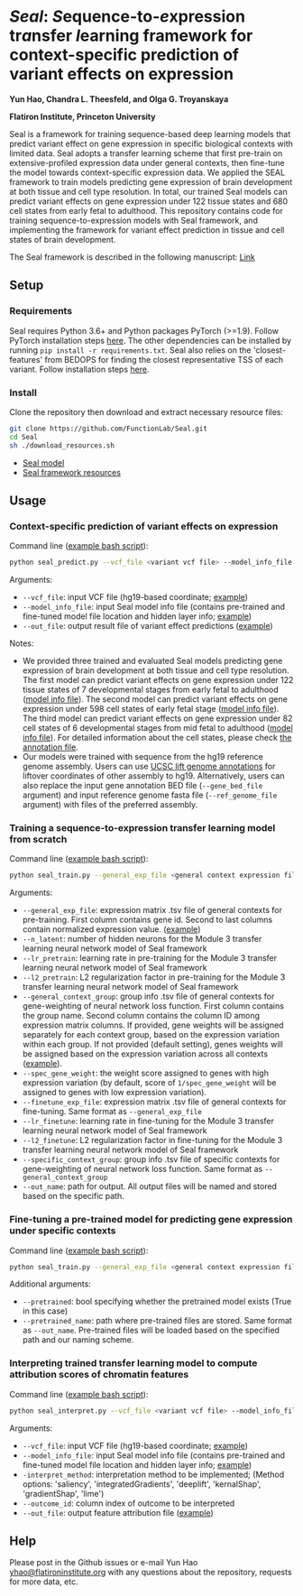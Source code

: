 # *Seal*: *S*equence-to-*e*xpression tr*a*nsfer *l*earning framework for context-specific prediction of variant effects on expression 

**Yun Hao, Chandra L. Theesfeld, and Olga G. Troyanskaya**

**Flatiron Institute, Princeton University**

Seal is a framework for training sequence-based deep learning models that predict variant effect on gene expression in specific biological contexts with limited data. Seal adopts a transfer learning scheme that first pre-train on extensive-profiled expression data under general contexts, then fine-tune the model towards context-specific expression data. We applied the SEAL framework to train models predicting gene expression of brain development at both tissue and cell type resolution. In total, our trained Seal models can predict variant effects on gene expression under 122 tissue states and 680 cell states from early fetal to adulthood. This repository contains code for training sequence-to-expression models with Seal framework, and implementing the framework for variant effect prediction in tissue and cell states of brain development. 

The Seal framework is described in the following manuscript: [Link]()

## Setup 

### Requirements

Seal requires Python 3.6+ and Python packages PyTorch (>=1.9). Follow PyTorch installation steps [here](https://pytorch.org/). The other dependencies can be installed by running `pip install -r requirements.txt`. Seal also relies on the 'closest-features' from BEDOPS for finding the closest representative TSS of each variant. Follow installation steps [here](https://bedops.readthedocs.io/en/latest/).

### Install 

Clone the repository then download and extract necessary resource files:
```bash
git clone https://github.com/FunctionLab/Seal.git
cd Seal
sh ./download_resources.sh
```

- [Seal model](https://doi.org/10.5281/zenodo.14104608)
- [Seal framework resources](https://doi.org/10.5281/zenodo.13368284)


## Usage

### Context-specific prediction of variant effects on expression

Command line ([example bash script](test/predict/test_var_predict.sh)):
```bash
python seal_predict.py --vcf_file <variant vcf file> --model_info_file <Seal model summary file> --out_file <Output model prediction file>
```

Arguments:
- `--vcf_file`: input VCF file (hg19-based coordinate; [example](test/predict/test_var.vcf))
- `--model_info_file`: input Seal model info file (contains pre-trained and fine-tuned model file location and hidden layer info; [example](model/tissue_state_early_fetal_to_adult/tissue_state_early_fetal_to_adult_seal_model_summary.txt)) 
- `--out_file`: output result file of variant effect predictions ([example](test/predict/test_var_tissue_state_effect_pred.tsv)) 

Notes:
- We provided three trained and evaluated Seal models predicting gene expression of brain development at both tissue and cell type resolution. The first model can predict variant effects on gene expression under 122 tissue states of 7 developmental stages from early fetal to adulthood ([model info file](model/tissue_state_early_fetal_to_adult/tissue_state_early_fetal_to_adult_seal_model_summary.txt)). The second model can predict variant effects on gene expression under 598 cell states of early fetal stage ([model info file](model/cell_state_early_fetal/cell_state_early_fetal_seal_model_summary.txt)). The third model can predict variant effects on gene expression under 82 cell states of 6 developmental stages from mid fetal to adulthood ([model info file](model/cell_state_mid_fetal_to_adult/cell_state_mid_fetal_to_adult_seal_model_summary.txt)). For detailed information about the cell states, please check [the annotation file](resource/cell_state_annotation.xlsx).
- Our models were trained with sequence from the hg19 reference genome assembly. Users can use [UCSC lift genome annotations](https://genome.ucsc.edu/cgi-bin/hgLiftOver) for liftover coordinates of other assembly to hg19. Alternatively, users can also replace the input gene annotation BED file (`--gene_bed_file` argument) and input reference genome fasta file (`--ref_genome_file` argument) with files of the preferred assembly.  

### Training a sequence-to-expression transfer learning model from scratch 

Command line ([example bash script](test/train/test_train_from_scratch.sh)):
```bash
python seal_train.py --general_exp_file <general context expression file> --n_latent <number of hidden neurons> --lr_pretrain <pre-training learning rate> --l2_pretrain <pre-training L2 regularization factor> --general_context_group <general context group info file> --spec_gene_weight <weight assigned to specific genes> --finetune_exp_file <specific context expression file> --lr_finetune <fine-tuning learning rate> --l2_finetune <fine-tuning L2 regularization factor> --specific_context_group <specific context group info file> --out_name <output file location>
```

Arguments:
- `--general_exp_file`: expression matrix .tsv file of general contexts for pre-training. First column contains gene id. Second to last columns contain normalized expression value. ([example](resource/geneanno.exp.csv_general_brain.tsv))
- `--n_latent`: number of hidden neurons for the Module 3 transfer learning neural network model of Seal framework 
- `--lr_pretrain`: learning rate in pre-training for the Module 3 transfer learning neural network model of Seal framework
- `--l2_pretrain`: L2 regularization factor in pre-training for the Module 3 transfer learning neural network model of Seal framework
- `--general_context_group`: group info .tsv file of general contexts for gene-weighting of neural network loss function. First column contains the group name. Second column contains the column ID among expression matrix columns. If provided, gene weights will be assigned separately for each context group, based on the expression variation within each group. If not provided (default setting), genes weights will be assigned based on the expression variation across all contexts ([example](resource/brain_dev_exp_tissue_group.tsv)). 
- `--spec_gene_weight`: the weight score assigned to genes with high expression variation (by default, score of `1/spec_gene_weight` will be assigned to genes with low expression variation). 
- `--finetune_exp_file`: expression matrix .tsv file of general contexts for fine-tuning. Same format as `--general_exp_file`
- `--lr_finetune`: learning rate in fine-tuning for the Module 3 transfer learning neural network model of Seal framework
- `--l2_finetune`: L2 regularization factor in fine-tuning for the Module 3 transfer learning neural network model of Seal framework
- `--specific_context_group`:  group info .tsv file of specific contexts for gene-weighting of neural network loss function. Same format as `--general_context_group`
- `--out_name`: path for output. All output files will be named and stored based on the specific path. 

### Fine-tuning a pre-trained model for predicting gene expression under specific contexts

Command line ([example bash script](test/train/test_train_from_pretrained.sh)): 
```bash
python seal_train.py --general_exp_file <general context expression file> --pretrained <True> --pretrained_name <pre-trained file location> --n_latent <number of hidden neurons> --spec_gene_weight <weight assigned to specific genes> --finetune_exp_file <specific context expression file> --lr_finetune <fine-tuning learning rate> --l2_finetune <fine-tuning L2 regularization factor> --specific_context_group <specific context group info file> --out_name <output file location>
```

Additional arguments: 
- `--pretrained`: bool specifying whether the pretrained model exists (True in this case)
- `--pretrained_name`: path where pre-trained files are stored. Same format as `--out_name`. Pre-trained files will be loaded based on the specified path and our naming scheme.

### Interpreting trained transfer learning model to compute attribution scores of chromatin features

Command line ([example bash script](test/interpret/test_var_interpret.sh)):
```bash
python seal_interpret.py --vcf_file <variant vcf file> --model_info_file <Seal model summary file> --interpret_method <interpretation method> --outcome_id <outcome index> --out_file <output feature attribution file>
```

Arguments:
- `--vcf_file`: input VCF file (hg19-based coordinate; [example](test/predict/test_var.vcf))
- `--model_info_file`: input Seal model info file (contains pre-trained and fine-tuned model file location and hidden layer info; [example](model/tissue_state_early_fetal_to_adult/tissue_state_early_fetal_to_adult_seal_model_summary.txt))
- `-interpret_method`: interpretation method to be implemented; (Method options: 'saliency', 'integratedGradients', 'deeplift', 'kernalShap', 'gradientShap', 'lime')
- `--outcome_id`: column index of outcome to be interpreted  
- `--out_file`: output feature attribution file ([example](test/interpret/test_var_tissue_state_early_fetal_to_adult_deeplift_attribution_score_outcome_0.npy))


## Help
Please post in the Github issues or e-mail Yun Hao [yhao@flatironinstitute.org](mailto:yhao@flatironinstitute.org) with any questions about the repository, requests for more data, etc.


